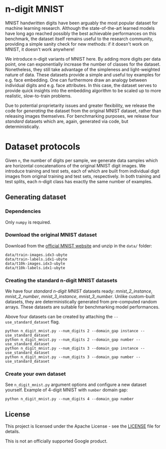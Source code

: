 # n-digit MNIST

MNIST handwritten digits have been arguably the most popular dataset for machine learning research.
Although the state-of-the-art learned models have long ago reached possibly the best achievable performances on this benchmark,
the dataset itself remains useful to the research community, providing a simple sanity check for new methods:
if it doesn't work on MNIST, it doesn't work anywhere!

We introduce n-digit variants of MNIST here. 
By adding more digits per data point, one can exponentially increase the number of classes for the dataset.
Nonetheless, they still take advantage of the simpleness and light-weighted nature of data.
These datasets provide a simple and useful toy examples for e.g. face embedding.
One can furthermore draw an analogy between individual digits and e.g. face attributes.
In this case, the dataset serves to provide quick insights into the embedding algorithm to be scaled up to more realistic, slow-to-train problems.

Due to potential proprietarity issues and greater flexibility, we release the code for _generating_ the dataset from the original MNIST dataset,
rather than releasing images themselves. 
For benchmarking purposes, we release four _standard_ datasets which are, again, generated via code, but deterministically. 

# Dataset protocols

Given `n`, the number of digits per sample, we generate data samples which are horizontal concatenations of the original MNIST digit images.
We introduce training and test sets, each of which are built from individual digit images from original training and test sets, respectively.
In both training and test splits, each n-digit class has exactly the same number of examples.

## Generating dataset

### Dependencies

Only `numpy` is required.

### Download the original MNIST dataset

Download from the [official MNIST website](http://yann.lecun.com/exdb/mnist/)
and unzip in the `data/` folder:

``` shell
data/train-images.idx3-ubyte
data/train-labels.idx1-ubyte
data/t10k-images.idx3-ubyte
data/t10k-labels.idx1-ubyte
```

### Creating the standard n-digit MNIST datasets

We have four _standard n-digit MNIST_ datasets ready: *mnist_2_instance*, *mnist_2_number*, *mnist_3_instance*, *mnist_3_number*.
Unlike custom-built datasets, they are deterministically generated from pre-computed random arrays.
These datasets are suitable for benchmarking model performances. 

Above four datasets can be created by attaching the `--use_standard_dataset` flag.


``` shell
python n_digit_mnist.py --num_digits 2 --domain_gap instance --use_standard_dataset
python n_digit_mnist.py --num_digits 2 --domain_gap number --use_standard_dataset
python n_digit_mnist.py --num_digits 3 --domain_gap instance --use_standard_dataset
python n_digit_mnist.py --num_digits 3 --domain_gap number --use_standard_dataset
```

### Create your own dataset

See `n_digit_mnist.py` argument options and configure a new dataset yourself.
Example of 4-digit MNIST with `number` domain gap:

``` shell
python n_digit_mnist.py --num_digits 4 --domain_gap number
```

## License

This project is licensed under the Apache License - see the [LICENSE](LICENSE) file for details.

This is not an officially supported Google product.
